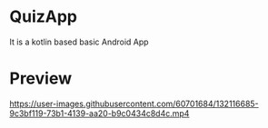 # QuizApp

It is a kotlin based basic Android App

# Preview
https://user-images.githubusercontent.com/60701684/132116685-9c3bf119-73b1-4139-aa20-b9c0434c8d4c.mp4
